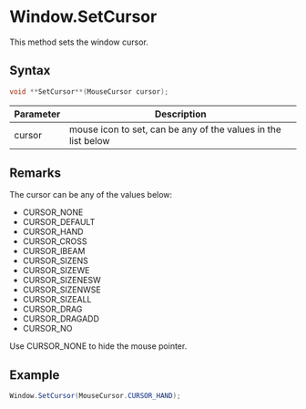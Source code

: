# Window.SetCursor

This method sets the window cursor.

## Syntax

```csharp
void **SetCursor**(MouseCursor cursor);
```

| Parameter | Description |
|---|---|
| cursor | mouse icon to set, can be any of the values in the list below |

## Remarks

The cursor can be any of the values below:

- CURSOR_NONE
- CURSOR_DEFAULT
- CURSOR_HAND
- CURSOR_CROSS
- CURSOR_IBEAM
- CURSOR_SIZENS
- CURSOR_SIZEWE
- CURSOR_SIZENESW
- CURSOR_SIZENWSE
- CURSOR_SIZEALL
- CURSOR_DRAG
- CURSOR_DRAGADD
- CURSOR_NO

Use CURSOR_NONE to hide the mouse pointer.

## Example

```csharp
Window.SetCursor(MouseCursor.CURSOR_HAND);
```